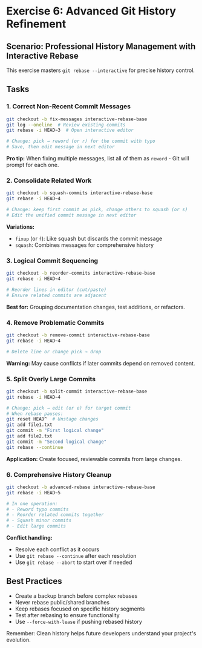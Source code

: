 # Exercise 6: Advanced Git History Refinement

## Scenario: Professional History Management with Interactive Rebase

This exercise masters `git rebase --interactive` for precise history control.

## Tasks

### 1. Correct Non-Recent Commit Messages

```bash
git checkout -b fix-messages interactive-rebase-base
git log --oneline  # Review existing commits
git rebase -i HEAD~3  # Open interactive editor

# Change: pick → reword (or r) for the commit with typo
# Save, then edit message in next editor
```

**Pro tip:** When fixing multiple messages, list all of them as `reword` - Git will prompt for each one.

### 2. Consolidate Related Work

```bash
git checkout -b squash-commits interactive-rebase-base
git rebase -i HEAD~4

# Change: keep first commit as pick, change others to squash (or s)
# Edit the unified commit message in next editor
```

**Variations:**
- `fixup` (or `f`): Like squash but discards the commit message
- `squash`: Combines messages for comprehensive history

### 3. Logical Commit Sequencing

```bash
git checkout -b reorder-commits interactive-rebase-base
git rebase -i HEAD~4

# Reorder lines in editor (cut/paste)
# Ensure related commits are adjacent
```

**Best for:** Grouping documentation changes, test additions, or refactors.

### 4. Remove Problematic Commits

```bash
git checkout -b remove-commit interactive-rebase-base
git rebase -i HEAD~4

# Delete line or change pick → drop
```

**Warning:** May cause conflicts if later commits depend on removed content.

### 5. Split Overly Large Commits

```bash
git checkout -b split-commit interactive-rebase-base
git rebase -i HEAD~4

# Change: pick → edit (or e) for target commit
# When rebase pauses:
git reset HEAD^  # Unstage changes
git add file1.txt
git commit -m "First logical change"
git add file2.txt
git commit -m "Second logical change"
git rebase --continue
```

**Application:** Create focused, reviewable commits from large changes.

### 6. Comprehensive History Cleanup

```bash
git checkout -b advanced-rebase interactive-rebase-base
git rebase -i HEAD~5

# In one operation:
# - Reword typo commits
# - Reorder related commits together
# - Squash minor commits
# - Edit large commits
```

**Conflict handling:**
- Resolve each conflict as it occurs
- Use `git rebase --continue` after each resolution
- Use `git rebase --abort` to start over if needed

## Best Practices

- Create a backup branch before complex rebases
- Never rebase public/shared branches
- Keep rebases focused on specific history segments
- Test after rebasing to ensure functionality
- Use `--force-with-lease` if pushing rebased history

Remember: Clean history helps future developers understand your project's evolution.
